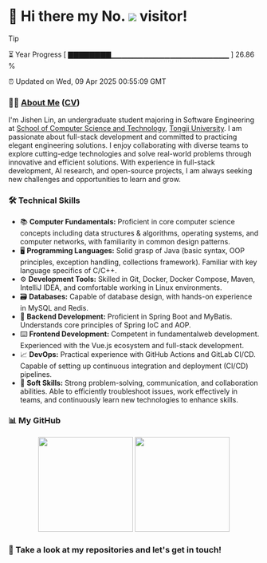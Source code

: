 <h1>
  👋 Hi there my No.
  <img src='https://profile-counter.glitch.me/MinmusLin/count.svg'/>
  visitor!
</h1>

> [!TIP]
> ⏳ Year Progress [ ▇▇▇▇▇▇▇▇▁▁▁▁▁▁▁▁▁▁▁▁▁▁▁▁▁▁▁▁▁▁ ] 26.86 %
>
> ⏰ Updated on Wed, 09 Apr 2025 00:55:09 GMT

### 👨‍💻 [About Me](https://minmuslin.github.io) ([CV](https://github.com/MinmusLin/MinmusLin/raw/refs/heads/main/CV/CV.pdf))

I'm Jishen Lin, an undergraduate student majoring in Software Engineering at [School of Computer Science and Technology](https://cs.tongji.edu.cn), [Tongji University](https://www.tongji.edu.cn). I am passionate about full-stack development and committed to practicing elegant engineering solutions. I enjoy collaborating with diverse teams to explore cutting-edge technologies and solve real-world problems through innovative and efficient solutions. With experience in full-stack development, AI research, and open-source projects, I am always seeking new challenges and opportunities to learn and grow.

### 🛠️ Technical Skills

- 📚 **Computer Fundamentals:** Proficient in core computer science concepts including ​data structures & algorithms, operating systems, and computer networks, with familiarity in common design patterns.
- 🖥️ **Programming Languages:** Solid grasp of ​Java (basic syntax, OOP principles, exception handling, collections framework). Familiar with key language specifics of ​C/C++.
- ⚙️ **Development Tools:** Skilled in ​Git, Docker, Docker Compose, Maven, IntelliJ IDEA, and comfortable working in ​Linux environments.
- 🗃️ **Databases:** Capable of database design, with hands-on experience in ​MySQL and ​Redis.
- 🧰 **Backend Development:** Proficient in ​Spring Boot and ​MyBatis. Understands core principles of ​Spring IoC and ​AOP.
- ⌨️ **Frontend Development:** Competent in fundamental ​web development. Experienced with the ​Vue.js ecosystem and full-stack development.
- 📈 **DevOps:**
Practical experience with ​GitHub Actions and ​GitLab CI/CD. Capable of setting up ​continuous integration and deployment (CI/CD) pipelines.
- 🔎 **Soft Skills:** Strong ​problem-solving, communication, and collaboration abilities. Able to efficiently troubleshoot issues, work effectively in teams, and continuously learn new technologies to enhance skills.

### 📊 My GitHub

<div align='center'>
  <img src='https://github-readme-stats.vercel.app/api?username=MinmusLin&show_icons=true&count_private=true' height='190'/>
  <img src='https://github-readme-stats.vercel.app/api/top-langs/?username=MinmusLin&layout=compact' height='190'/>
</div>

### 🥰 Take a look at my repositories and let's get in touch!
